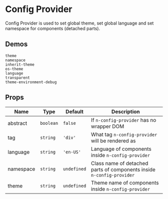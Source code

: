 # Config Provider
Config Provider is used to set global theme, set global language and set namespace for components (detached parts).
## Demos
```demo
theme
namespace
inherit-theme
os-theme
language
transparent
theme-environment-debug
```
## Props
|Name|Type|Default|Description|
|-|-|-|-|
|abstract|`boolean`|`false`|If `n-config-provider` has no wrapper DOM|
|tag|`string`|`'div'`|What tag `n-config-provider` will be rendered as|
|language|`string`|`'en-US'`|Language of components inside `n-config-provider`|
|namespace|`string`|`undefined`|Class name of detached parts of components inside `n-config-provider`|
|theme|`string`|`undefined`|Theme name of components inside `n-config-provider`|
